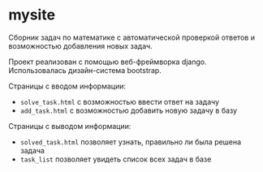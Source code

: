 # mysite

Сборник задач по математике с автоматической проверкой ответов и возможностью добавления новых задач.

Проект реализован с помощью веб-фреймворка django. Использовалась дизайн-система bootstrap.

Страницы с вводом информации:
- `solve_task.html` с возможностью ввести ответ на задачу
- `add_task.html` с возможностью добавить новую задачу в базу

Страницы с выводом информации:
- `solved_task.html` позволяет узнать, правильно ли была решена задача
- `task_list` позволяет увидеть список всех задач в базе

